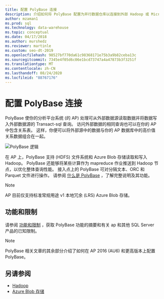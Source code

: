 ```yaml
---
title: 配置 PolyBase 连接
description: 介绍如何将 PolyBase 配置为并行数据仓库以连接到外部 Hadoop 或 Microsoft Azure 存储 blob 数据源。 使用 PolyBase 运行可集成多个源（包括 Hadoop、Azure blob 存储和并行数据仓库）中的数据的查询。
author: mzaman1
ms.prod: sql
ms.technology: data-warehouse
ms.topic: conceptual
ms.date: 04/17/2018
ms.author: murshedz
ms.reviewer: martinle
ms.custom: seo-dt-2019
ms.openlocfilehash: 98527bf770da61c98368171e75b3a9b82ceba13c
ms.sourcegitcommit: 7345e4f05d6c06e1bcd73747a4a47873b3f3251f
ms.translationtype: MT
ms.contentlocale: zh-CN
ms.lasthandoff: 08/24/2020
ms.locfileid: "88767176"
---
```

# <a name="configure-polybase-connectivity"></a>配置 PolyBase 连接
PolyBase 使你的分析平台系统 (的 AP) 处理可从外部数据源读取数据并将数据写入外部数据源的 Transact-sql 查询。 访问外部数据的相同查询也可以在你的 AP 中包含关系表。 这样，你便可以将外部源中的数据与你的 AP 数据库中的高价值关系数据组合在一起。

![PolyBase 逻辑](media/polybase/polybase-logical.png)

在 AP 上，PolyBase 支持 (HDFS) 文件系统和 Azure Blob 存储读取和写入 Hadoop。 PolyBase 还能够将某些计算作为 mapreduce 作业推送到 Hadoop 节点，以优化整体查询性能。 接入点上的 PolyBase 可对分隔文本、ORC 和 Parquet 文件进行操作。 请参阅 [什么是 PolyBase](../relational-databases/polybase/polybase-guide.md) ，了解完整说明及其功能。

> [!NOTE]
> AP 目前仅支持标准常规用途 v1 本地冗余 (LRS) Azure Blob 存储。

## <a name="features-and-limitations"></a>功能和限制
请参阅 [功能和限制](../relational-databases/polybase/polybase-versioned-feature-summary.md) ，获取 PolyBase 功能的摘要和有关 ap 和其他 SQL Server 产品的已知限制。

> [!NOTE] 
> PolyBase 相关文章的其余部分介绍了如何在 AP 2016 (AU6) 和更高版本上配置 PolyBase。

## <a name="see-also"></a>另请参阅
- [Hadoop](polybase-configure-hadoop.md)
- [Azure Blob 存储](polybase-configure-azure-blob-storage.md)
<!-- MISSING LINKS [PolyBase &#40;SQL Server PDW&#41;](../sqlpdw/polybase-sql-server-pdw.md)  -->  
